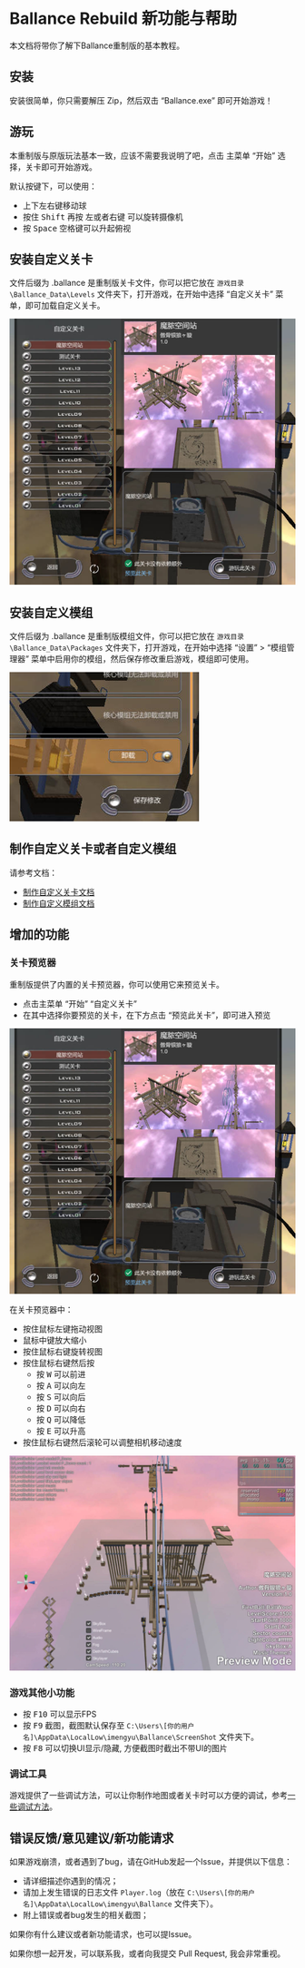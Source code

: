 # Ballance Rebuild 新功能与帮助

本文档将带你了解下Ballance重制版的基本教程。

## 安装

安装很简单，你只需要解压 Zip，然后双击 “Ballance.exe” 即可开始游戏！

## 游玩

本重制版与原版玩法基本一致，应该不需要我说明了吧，点击 主菜单 “开始” 选择，关卡即可开始游戏。

默认按键下，可以使用：

* 上下左右键移动球
* 按住 <kbd>Shift</kbd> 再按 左或者右键 可以旋转摄像机
* 按 <kbd>Space</kbd> 空格键可以升起俯视

## 安装自定义关卡

文件后缀为 .ballance 是重制版关卡文件，你可以把它放在 `游戏目录\Ballance_Data\Levels` 文件夹下，打开游戏，在开始中选择 “自定义关卡” 菜单，即可加载自定义关卡。

![img](2.jpg)

## 安装自定义模组

文件后缀为 .ballance 是重制版模组文件，你可以把它放在 `游戏目录\Ballance_Data\Packages` 文件夹下，打开游戏，在开始中选择 “设置” > “模组管理器” 菜单中启用你的模组，然后保存修改重启游戏，模组即可使用。

![img](../SystemModding/5.jpg)

## 制作自定义关卡或者自定义模组

请参考文档：

* [制作自定义关卡文档](../LevelMaking/readme.md)
* [制作自定义模组文档](../SystemModding/readme.md)

## 增加的功能

### 关卡预览器

重制版提供了内置的关卡预览器，你可以使用它来预览关卡。

* 点击主菜单 “开始” “自定义关卡”
* 在其中选择你要预览的关卡，在下方点击 “预览此关卡”，即可进入预览

![img](2.jpg)

在关卡预览器中：

* 按住鼠标左键拖动视图
* 鼠标中键放大缩小
* 按住鼠标右键旋转视图
* 按住鼠标右键然后按
  * 按 <kbd>W</kbd> 可以前进
  * 按 <kbd>A</kbd> 可以向左
  * 按 <kbd>S</kbd> 可以向后
  * 按 <kbd>D</kbd> 可以向右
  * 按 <kbd>Q</kbd> 可以降低
  * 按 <kbd>E</kbd> 可以升高
* 按住鼠标右键然后滚轮可以调整相机移动速度

![img](3.jpg)

### 游戏其他小功能

* 按 <kbd>F10</kbd> 可以显示FPS
* 按 <kbd>F9</kbd> 截图，截图默认保存至 `C:\Users\[你的用户名]\AppData\LocalLow\imengyu\Ballance\ScreenShot`  文件夹下。
* 按 <kbd>F8</kbd> 可以切换UI显示/隐藏, 方便截图时截出不带UI的图片

### 调试工具

游戏提供了一些调试方法，可以让你制作地图或者关卡时可以方便的调试，参考[一些调试方法](debug-tools.md)。

## 错误反馈/意见建议/新功能请求

如果游戏崩溃，或者遇到了bug，请在GitHub发起一个Issue，并提供以下信息：

* 请详细描述你遇到的情况；
* 请加上发生错误的日志文件 `Player.log`（放在 `C:\Users\[你的用户名]\AppData\LocalLow\imengyu\Ballance` 文件夹下）。
* 附上错误或者bug发生的相关截图；

如果你有什么建议或者新功能请求，也可以提Issue。

如果你想一起开发，可以联系我，或者向我提交 Pull Request, 我会非常重视。
